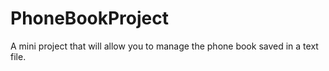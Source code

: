 # PhoneBookProject
 A mini project that will allow you to manage the phone book saved in a text file.
